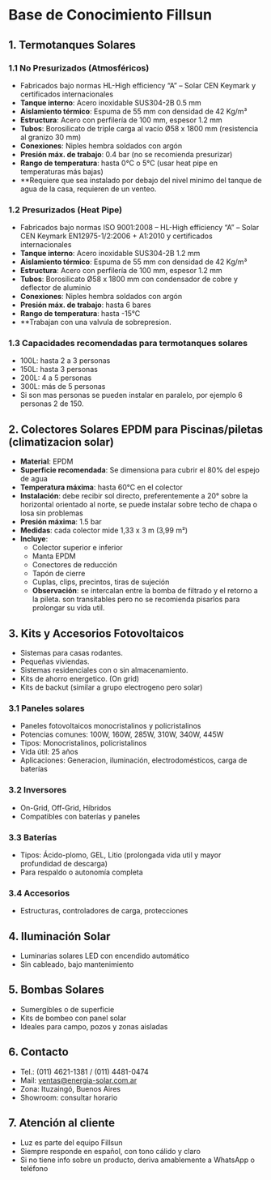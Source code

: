 
# Base de Conocimiento Fillsun

## 1. Termotanques Solares

### 1.1 No Presurizados (Atmosféricos)
- Fabricados bajo normas HL-High efficiency “A” – Solar CEN Keymark y certificados internacionales
- **Tanque interno**: Acero inoxidable SUS304-2B 0.5 mm
- **Aislamiento térmico**: Espuma de 55 mm con densidad de 42 Kg/m³
- **Estructura**: Acero con perfilería de 100 mm, espesor 1.2 mm
- **Tubos**: Borosilicato de triple carga al vacío Ø58 x 1800 mm (resistencia al granizo 30 mm)
- **Conexiones**: Niples hembra soldados con argón
- **Presión máx. de trabajo**: 0.4 bar (no se recomienda presurizar)
- **Rango de temperatura**: hasta 0°C o 5°C (usar heat pipe en temperaturas más bajas)
- **Requiere que sea instalado por debajo del nivel minimo del tanque de agua de la casa, requieren de un venteo.

### 1.2 Presurizados (Heat Pipe)
- Fabricados bajo normas ISO 9001:2008 – HL-High efficiency “A” – Solar CEN Keymark EN12975-1/2:2006 + A1:2010 y certificados internacionales
- **Tanque interno**: Acero inoxidable SUS304-2B 1.2 mm
- **Aislamiento térmico**: Espuma de 55 mm con densidad de 42 Kg/m³
- **Estructura**: Acero con perfilería de 100 mm, espesor 1.2 mm
- **Tubos**: Borosilicato Ø58 x 1800 mm con condensador de cobre y deflector de aluminio
- **Conexiones**: Niples hembra soldados con argón
- **Presión máx. de trabajo**: hasta 6 bares
- **Rango de temperatura**: hasta -15°C
- **Trabajan con una valvula de sobrepresion.

### 1.3 Capacidades recomendadas para termotanques solares
- 100L: hasta 2 a 3 personas
- 150L: hasta 3 personas
- 200L: 4 a 5 personas
- 300L: más de 5 personas
- Si son mas personas se pueden instalar en paralelo, por ejemplo 6 personas 2 de 150.

## 2. Colectores Solares EPDM para Piscinas/piletas (climatizacion solar)

- **Material**: EPDM
- **Superficie recomendada**: Se dimensiona para cubrir el 80% del espejo de agua
- **Temperatura máxima**: hasta 60°C en el colector
- **Instalación**: debe recibir sol directo, preferentemente a 20° sobre la horizontal orientado al norte, se puede instalar sobre techo de chapa o losa sin problemas
- **Presión máxima**: 1.5 bar
- **Medidas**: cada colector mide 1,33 x 3 m (3,99 m²)
- **Incluye**:
  - Colector superior e inferior
  - Manta EPDM
  - Conectores de reducción
  - Tapón de cierre
  - Cuplas, clips, precintos, tiras de sujeción
  - **Observación**: se intercalan entre la bomba de filtrado y el retorno a la pileta. son transitables pero no se recomienda pisarlos para prolongar su vida util.

## 3. Kits y Accesorios Fotovoltaicos
- Sistemas para casas rodantes.
- Pequeñas viviendas.
- Sistemas residenciales con o sin almacenamiento.
- Kits de ahorro energetico. (On grid)
- Kits de backut (similar a grupo electrogeno pero solar)

### 3.1 Paneles solares
- Paneles fotovoltaicos monocristalinos y policristalinos
- Potencias comunes: 100W, 160W, 285W, 310W, 340W, 445W
- Tipos: Monocristalinos, policristalinos
- Vida útil: 25 años
- Aplicaciones: Generacion, iluminación, electrodomésticos, carga de baterías

### 3.2 Inversores
- On-Grid, Off-Grid, Híbridos
- Compatibles con baterías y paneles

### 3.3 Baterías
- Tipos: Ácido-plomo, GEL, Litio (prolongada vida util y mayor profundidad de descarga)
- Para respaldo o autonomía completa

### 3.4 Accesorios
- Estructuras, controladores de carga, protecciones

## 4. Iluminación Solar
- Luminarias solares LED con encendido automático
- Sin cableado, bajo mantenimiento

## 5. Bombas Solares
- Sumergibles o de superficie
- Kits de bombeo con panel solar
- Ideales para campo, pozos y zonas aisladas

## 6. Contacto
- Tel.: (011) 4621-1381 / (011) 4481-0474
- Mail: ventas@energia-solar.com.ar
- Zona: Ituzaingó, Buenos Aires
- Showroom: consultar horario

## 7. Atención al cliente
- Luz es parte del equipo Fillsun
- Siempre responde en español, con tono cálido y claro
- Si no tiene info sobre un producto, deriva amablemente a WhatsApp o teléfono
